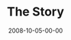 ---
layout: message
category: message
series: "Unlock(ed)"
title: "The Story"
date: 2008-10-05-00-00
message_id: 524
sc-permalink-url: "http://soundcloud.com/crdschurch/unlock-ed-the-story"
audio: "http://s3.amazonaws.com/crossroads-media/messages/audio/Unlocked_Week1_The_Story_10-5-2008_Tome.mp3"
audio-duration: "36:22"
notes-description: ""
notes: "http://s3.amazonaws.com/crossroads-media/documents/SN_10_04-05_08.pdf"
notes-title: "Unlock(ed)&#58; The Story (Study Notes)"
program: "http://s3.amazonaws.com/crossroads-media/documents/1004_05Program.pdf"
description: "In the first part of the Unlock(ed) series, Brian Tome discusses the story of God and his plans for his creation."
video: "http://s3.amazonaws.com/crossroads-media/messages/video/Unlocked1.mp4"
video-duration: "37:36"
yt-embed-url: "//www.youtube.com/embed/j_IlY_G79a4"
video-image: "http://s3.amazonaws.com/crossroads-media/images/unlocked1-still.jpg"
tag: 
 - tome
 - unlocked
 - kingdom
 - keys
 - mason
 - parables
explicit: false
---